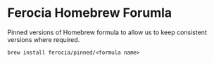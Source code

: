 # Ferocia Homebrew Forumla

Pinned versions of Homebrew formula to allow us to keep consistent versions where required.

```
brew install ferocia/pinned/<formula name>
```
